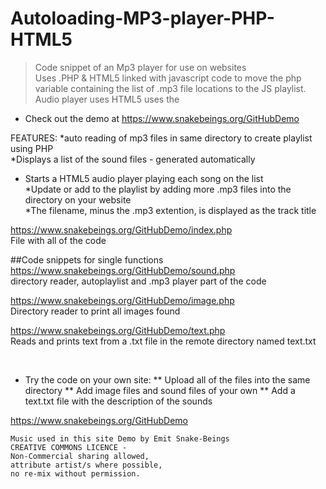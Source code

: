 # Autoloading-MP3-player-PHP-HTML5
>Code snippet of an Mp3 player for use on websites<br>
Uses .PHP & HTML5 linked with javascript code to move the php variable containing the list of .mp3 file locations to the JS playlist. Audio player uses HTML5 uses the <audio> tag.
  

* Check out the demo at https://www.snakebeings.org/GitHubDemo <br>


FEATURES: 
*auto reading of mp3 files in same directory to create playlist using PHP<br>
*Displays a list of the sound files - generated automatically<br>
* Starts a HTML5 audio player playing each song on the list<br>
*Update or add to the playlist by adding more .mp3 files into the directory on your website<br>
*The filename, minus the .mp3 extention, is displayed as the track title<br>

https://www.snakebeings.org/GitHubDemo/index.php <br>
File with all of the code<br>

##Code snippets for single functions
https://www.snakebeings.org/GitHubDemo/sound.php <br>
directory reader, autoplaylist and .mp3 player part of the code<br>

https://www.snakebeings.org/GitHubDemo/image.php<br>
Directory reader to print all images found<br>

https://www.snakebeings.org/GitHubDemo/text.php<br>
Reads and prints text from a .txt file in the remote directory named text.txt<br>

<br>

* Try the code on your own site:
** Upload all of the files into the same directory
** Add image files and sound files of your own
** Add a text.txt file with the description of the sounds



https://www.snakebeings.org/GitHubDemo <br>






```
Music used in this site Demo by Emit Snake-Beings
CREATIVE COMMONS LICENCE - 
Non-Commercial sharing allowed, 
attribute artist/s where possible,
no re-mix without permission.
```
